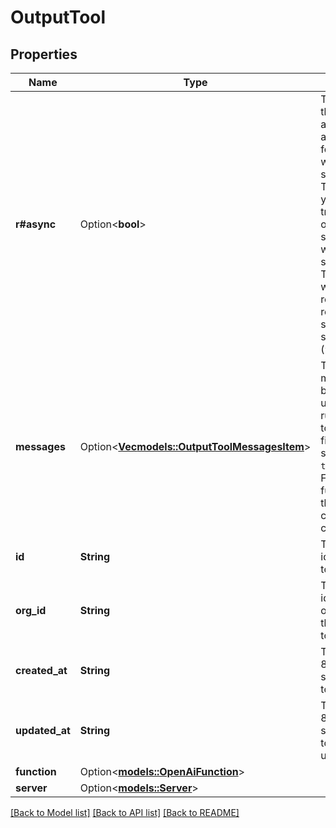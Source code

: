 # OutputTool

## Properties

Name | Type | Description | Notes
------------ | ------------- | ------------- | -------------
**r#async** | Option<**bool**> | This determines if the tool is async.  If async, the assistant will move forward without waiting for your server to respond. This is useful if you just want to trigger something on your server.  If sync, the assistant will wait for your server to respond. This is useful if want assistant to respond with the result from your server.  Defaults to synchronous (`false`). | [optional]
**messages** | Option<[**Vec<models::OutputToolMessagesItem>**](OutputToolMessagesItem.md)> | These are the messages that will be spoken to the user as the tool is running.  For some tools, this is auto-filled based on special fields like `tool.destinations`. For others like the function tool, these can be custom configured. | [optional]
**id** | **String** | This is the unique identifier for the tool. | 
**org_id** | **String** | This is the unique identifier for the organization that this tool belongs to. | 
**created_at** | **String** | This is the ISO 8601 date-time string of when the tool was created. | 
**updated_at** | **String** | This is the ISO 8601 date-time string of when the tool was last updated. | 
**function** | Option<[**models::OpenAiFunction**](OpenAiFunction.md)> |  | [optional]
**server** | Option<[**models::Server**](Server.md)> |  | [optional]

[[Back to Model list]](../README.md#documentation-for-models) [[Back to API list]](../README.md#documentation-for-api-endpoints) [[Back to README]](../README.md)


